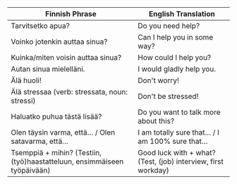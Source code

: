 
| **Finnish Phrase**                                                       | **English Translation**                                       |
| ------------------------------------------------------------------------ | ------------------------------------------------------------- |
| Tarvitsetko apua?                                                        | Do you need help?                                             |
| Voinko jotenkin auttaa sinua?                                            | Can I help you in some way?                                   |
| Kuinka/miten voisin auttaa sinua?                                        | How could I help you?                                         |
| Autan sinua mielelläni.                                                  | I would gladly help you.                                      |
| Älä huoli!                                                               | Don't worry!                                                  |
| Älä stressaa (verb: stressata, noun: stressi)                            | Don't be stressed!                                            |
| Haluatko puhua tästä lisää?                                              | Do you want to talk more about this?                          |
| Olen täysin varma, että… / Olen satavarma, että…                         | I am totally sure that… / I am 100% sure that…                |
| Tsemppiä + mihin? (Testiin, (työ)haastatteluun, ensimmäiseen työpäivään) | Good luck with + what? (Test, (job) interview, first workday) |
